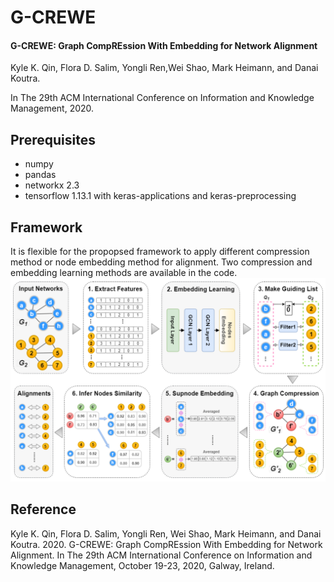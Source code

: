 # G-CREWE
#### G-CREWE: Graph CompREssion With Embedding for Network Alignment
Kyle K. Qin, Flora D. Salim, Yongli Ren,Wei Shao, Mark Heimann, and Danai Koutra.

In The 29th ACM International Conference on Information and Knowledge Management, 2020.
## Prerequisites
* numpy
* pandas
* networkx 2.3
* tensorflow 1.13.1 with keras-applications and keras-preprocessing
## Framework
It is flexible for the propopsed framework to apply different compression method or node embedding method for alignment. Two compression and embedding learning methods are available in the code.
![Image of Framework](https://github.com/cruiseresearchgroup/G-CREWE/blob/master/data/framework.png?raw=true)
## Reference
Kyle K. Qin, Flora D. Salim, Yongli Ren, Wei Shao, Mark Heimann, and Danai Koutra. 2020. G-CREWE: Graph CompREssion With Embedding for Network Alignment. In The 29th ACM International Conference on Information and Knowledge Management, October 19-23, 2020, Galway, Ireland.

